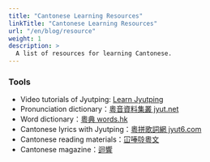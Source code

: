 ```yaml
---
title: "Cantonese Learning Resources"
linkTitle: "Cantonese Learning Resources"
url: "/en/blog/resource"
weight: 1
description: >
  A list of resources for learning Cantonese.
---
```


### Tools

- Video tutorials of Jyutping: [Learn Jyutping](https://www.youtube.com/channel/UCcmAegX-cgcOOconZIwqynw)
- Pronunciation dictionary：[粵音資料集叢 jyut.net](https://jyut.net/)
- Word dictionary：[粵典 words.hk](https://words.hk/)
- Cantonese lyrics with Jyutping：[粵拼歌詞網 jyut6.com](https://jyut6.com/)
- Cantonese reading materials：[冚唪唥粵文](https://hambaanglaang.hk/)
- Cantonese magazine：[迴響](http://resonate.hk/)